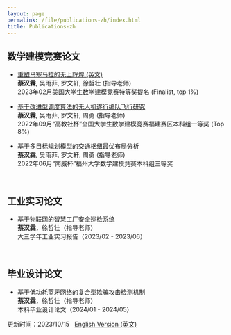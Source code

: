 ```yaml
---
layout: page
permalink: /file/publications-zh/index.html
title: Publications-zh
---
```


## 数学建模竞赛论文

- [重塑马塞马拉的无上辉煌 (英文)](https://caihanlin.com/mypaper/modeling/202302COMAP.pdf)<br>**蔡汉霖**, 吴雨菲, 罗文轩, 徐哲壮 (指导老师)<br>2023年02月美国大学生数学建模竞赛特等奖提名 (Finalist, top 1%)<br>

  

- [基于改进型调度算法的无人机遂行编队飞行研究](https://caihanlin.com/mypaper/modeling/202209CUMCM.pdf)<br>**蔡汉霖**, 吴雨菲, 罗文轩, 周勇 (指导老师)<br>2022年09月“高教社杯”全国大学生数学建模竞赛福建赛区本科组一等奖 (Top 8%)<br>

  

- [基于多目标规划模型的交通枢纽最优布局分析](https://caihanlin.com/mypaper/modeling/null)<br>**蔡汉霖**, 吴雨菲, 罗文轩, 周勇 (指导老师)<br>2022年06月“南威杯”福州大学数学建模竞赛本科组三等奖<br>

<br>

## 工业实习论文

- [基于物联网的智慧工厂安全巡检系统](https://caihanlin.com/mypaper/thesis/IP-report.pdf)<br>**蔡汉霖**，徐哲壮（指导老师）<br>大三学年工业实习报告（2023/02 - 2023/06）<br>

<br>

## 毕业设计论文

- 基于低功耗蓝牙网络的复合型欺骗攻击检测机制<br>**蔡汉霖**，徐哲壮（指导老师）<br>本科毕业设计论文（2024/01 - 2024/05）<br>



更新时间：2023/10/15 &nbsp;  [English Version (英文)](https://caihanlin.com/publications/)
